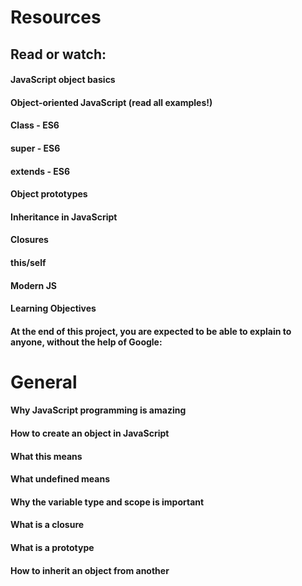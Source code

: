 # Resources
## Read or watch:

#### JavaScript object basics
#### Object-oriented JavaScript (read all examples!)
#### Class - ES6
#### super - ES6
#### extends - ES6
#### Object prototypes
#### Inheritance in JavaScript
#### Closures
#### this/self
#### Modern JS
#### Learning Objectives
#### At the end of this project, you are expected to be able to explain to anyone, without the help of Google:

# General
#### Why JavaScript programming is amazing
#### How to create an object in JavaScript
#### What this means
#### What undefined means
#### Why the variable type and scope is important
#### What is a closure
#### What is a prototype
#### How to inherit an object from another
